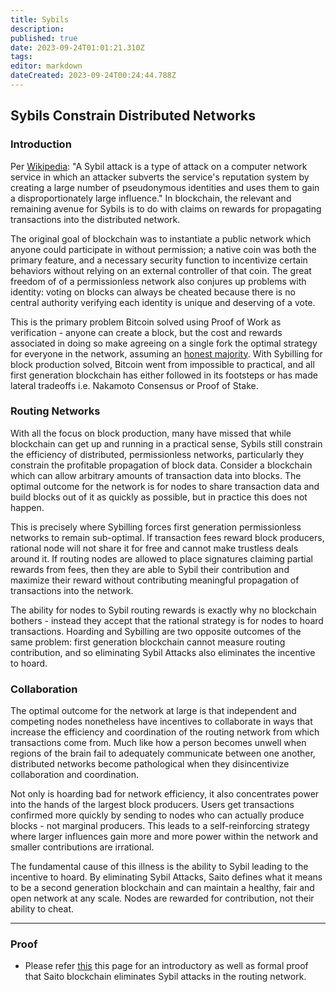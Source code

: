 ```yaml
---
title: Sybils
description: 
published: true
date: 2023-09-24T01:01:21.310Z
tags: 
editor: markdown
dateCreated: 2023-09-24T00:24:44.788Z
---
```


## Sybils Constrain Distributed Networks

### Introduction

Per [Wikipedia](https://en.wikipedia.org/wiki/Sybil_attack): "A Sybil attack is a type of attack on a computer network service in which an attacker subverts the service's reputation system by creating a large number of pseudonymous identities and uses them to gain a disproportionately large influence." In blockchain, the relevant and remaining avenue for Sybils is to do with claims on rewards for propagating transactions into the distributed network.

The original goal of blockchain was to instantiate a public network which anyone could participate in without permission; a native coin was both the primary feature, and a necessary security function to incentivize certain behaviors without relying on an external controller of that coin. The great freedom of of a permissionless network also conjures up problems with identity: voting on blocks can always be cheated because there is no central authority verifying each identity is unique and deserving of a vote.

This is the primary problem Bitcoin solved using Proof of Work as verification - anyone can create a block, but the cost and rewards associated in doing so make agreeing on a single fork the optimal strategy for everyone in the network, assuming an [honest majority](https://wiki.saito.io/en/consensus/majoritarian-attacks). With Sybilling for block production solved, Bitcoin went from impossible to practical, and all first generation blockchain has either followed in its footsteps or has made lateral tradeoffs i.e. Nakamoto Consensus or Proof of Stake.

### Routing Networks

With all the focus on block production, many have missed that while blockchain can get up and running in a practical sense, Sybils still constrain the efficiency of distributed, permissionless networks, particularly they constrain the profitable propagation of block data. Consider a blockchain which can allow arbitrary amounts of transaction data into blocks. The optimal outcome for the network is for nodes to share transaction data and build blocks out of it as quickly as possible, but in practice this does not happen.

This is precisely where Sybilling forces first generation permissionless networks to remain sub-optimal. If transaction fees reward block producers, rational node will not share it for free and cannot make trustless deals around it. If routing nodes are allowed to place signatures claiming partial rewards from fees, then they are able to Sybil their contribution and maximize their reward without contributing meaningful propagation of transactions into the network.

The ability for nodes to Sybil routing rewards is exactly why no blockchain bothers - instead they accept that the rational strategy is for nodes to hoard transactions. Hoarding and Sybilling are two opposite outcomes of the same problem: first generation blockchain cannot measure routing contribution, and so eliminating Sybil Attacks also eliminates the incentive to hoard.

### Collaboration

The optimal outcome for the network at large is that independent and competing nodes nonetheless have incentives to collaborate in ways that increase the efficiency and coordination of the routing network from which transactions come from. Much like how a person becomes unwell when regions of the brain fail to adequately communicate between one another, distributed networks become pathological when they disincentivize collaboration and coordination.

Not only is hoarding bad for network efficiency, it also concentrates power into the hands of the largest block producers. Users get transactions confirmed more quickly by sending to nodes who can actually produce blocks - not marginal producers. This leads to a self-reinforcing strategy where larger influences gain more and more power within the network and smaller contributions are irrational.

The fundamental cause of this illness is the ability to Sybil leading to the incentive to hoard. By eliminating Sybil Attacks, Saito defines what it means to be a second generation blockchain and can maintain a healthy, fair and open network at any scale. Nodes are rewarded for contribution, not their ability to cheat.
<hr>

### Proof

- Please refer [this](https://wiki.saito.io/e/en/consensus/sybil-proof) this page for an introductory as well as formal proof that Saito blockchain eliminates Sybil attacks in the routing network.